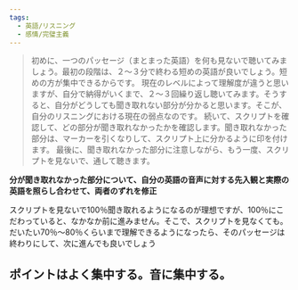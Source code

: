 ```yaml
---
tags:
  - 英語/リスニング
  - 感情/完璧主義
---
```

>初めに、一つのパッセージ（まとまった英語）を何も見ないで聴いてみましょう。最初の段階は、２～３分で終わる短めの英語が良いでしょう。短めの方が集中できるからです。
現在のレベルによって理解度が違うと思いますが、自分で納得がいくまで、２～３回繰り返し聴いてみます。そうすると、自分がどうしても聞き取れない部分が分かると思います。そこが、自分のリスニングにおける現在の弱点なのです。
続いて、スクリプトを確認して、どの部分が聞き取れなかったかを確認します。聞き取れなかった部分は、マーカーを引くなりして、スクリプト上に分かるように印を付けます。
最後に、聞き取れなかった部分に注意しながら、もう一度、スクリプトを見ないで、通して聴きます。 

**分が聞き取れなかった部分について、自分の英語の音声に対する先入観と実際の英語を照らし合わせて、両者のずれを修正**

スクリプトを見ないで100％聞き取れるようになるのが理想ですが、100％にこだわっていると、なかなか前に進みません。そこで、スクリプトを見なくても。だいたい70％～80％くらいまで理解できるようになったら、そのパッセージは終わりにして、次に進んでも良いでしょう

## ポイントはよく集中する。音に集中する。


